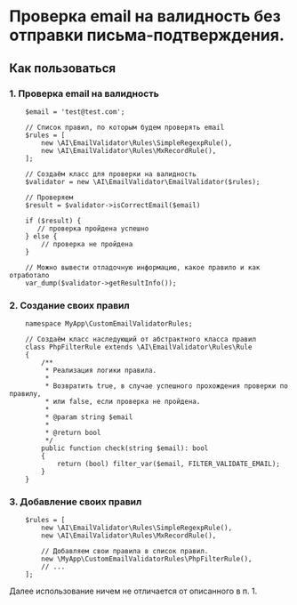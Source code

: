 # Проверка email на валидность без отправки письма-подтверждения.

## Как пользоваться

### 1. Проверка email на валидность 


```
    $email = 'test@test.com';

    // Список правил, по которым будем проверять email
    $rules = [
        new \AI\EmailValidator\Rules\SimpleRegexpRule(),
        new \AI\EmailValidator\Rules\MxRecordRule(),
    ];

    // Создаём класс для проверки на валидность
    $validator = new \AI\EmailValidator\EmailValidator($rules);

    // Проверяем
    $result = $validator->isCorrectEmail($email)

    if ($result) {
       // проверка пройдена успешно
    } else {     
        // проверка не пройдена
    }

    // Можно вывести отладочную информацию, какое правило и как отработало
    var_dump($validator->getResultInfo()); 
```

### 2. Создание своих правил


```
    namespace MyApp\CustomEmailValidatorRules;

    // Создаём класс наследующий от абстрактного класса правил
    class PhpFilterRule extends \AI\EmailValidator\Rules\Rule
    {
        /**
         * Реализация логики правила.
         *
         * Возвратить true, в случае успешного прохождения проверки по правилу,
         * или false, если проверка не пройдена.
         *
         * @param string $email
         *
         * @return bool
         */
        public function check(string $email): bool
        {
            return (bool) filter_var($email, FILTER_VALIDATE_EMAIL);
        }
    }
```

### 3. Добавление своих правил


```
    $rules = [
        new \AI\EmailValidator\Rules\SimpleRegexpRule(),
        new \AI\EmailValidator\Rules\MxRecordRule(),

        // Добавляем свои правила в список правил.
        new \MyApp\CustomEmailValidatorRules\PhpFilterRule(),
        // ...
    ];
```

Далее использование ничем не отличается от описанного в п. 1.